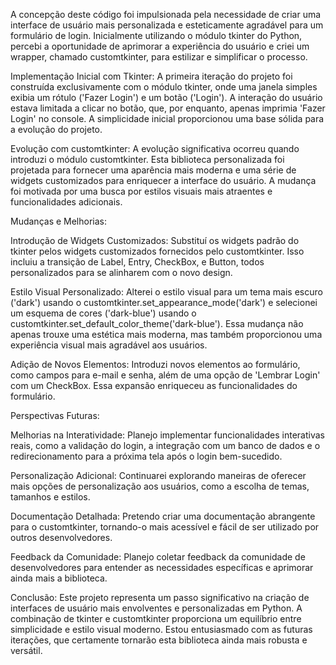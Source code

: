A concepção deste código foi impulsionada pela necessidade de criar uma interface de usuário mais personalizada e esteticamente agradável para um formulário de login. Inicialmente utilizando o módulo tkinter do Python, percebi a oportunidade de aprimorar a experiência do usuário e criei um wrapper, chamado customtkinter, para estilizar e simplificar o processo.

Implementação Inicial com Tkinter:
A primeira iteração do projeto foi construída exclusivamente com o módulo tkinter, onde uma janela simples exibia um rótulo ('Fazer Login') e um botão ('Login'). A interação do usuário estava limitada a clicar no botão, que, por enquanto, apenas imprimia 'Fazer Login' no console. A simplicidade inicial proporcionou uma base sólida para a evolução do projeto.

Evolução com customtkinter:
A evolução significativa ocorreu quando introduzi o módulo customtkinter. Esta biblioteca personalizada foi projetada para fornecer uma aparência mais moderna e uma série de widgets customizados para enriquecer a interface do usuário. A mudança foi motivada por uma busca por estilos visuais mais atraentes e funcionalidades adicionais.

Mudanças e Melhorias:

Introdução de Widgets Customizados: Substituí os widgets padrão do tkinter pelos widgets customizados fornecidos pelo customtkinter. Isso incluiu a transição de Label, Entry, CheckBox, e Button, todos personalizados para se alinharem com o novo design.

Estilo Visual Personalizado: Alterei o estilo visual para um tema mais escuro ('dark') usando o customtkinter.set_appearance_mode('dark') e selecionei um esquema de cores ('dark-blue') usando o customtkinter.set_default_color_theme('dark-blue'). Essa mudança não apenas trouxe uma estética mais moderna, mas também proporcionou uma experiência visual mais agradável aos usuários.

Adição de Novos Elementos: Introduzi novos elementos ao formulário, como campos para e-mail e senha, além de uma opção de 'Lembrar Login' com um CheckBox. Essa expansão enriqueceu as funcionalidades do formulário.

Perspectivas Futuras:

Melhorias na Interatividade: Planejo implementar funcionalidades interativas reais, como a validação do login, a integração com um banco de dados e o redirecionamento para a próxima tela após o login bem-sucedido.

Personalização Adicional: Continuarei explorando maneiras de oferecer mais opções de personalização aos usuários, como a escolha de temas, tamanhos e estilos.

Documentação Detalhada: Pretendo criar uma documentação abrangente para o customtkinter, tornando-o mais acessível e fácil de ser utilizado por outros desenvolvedores.

Feedback da Comunidade: Planejo coletar feedback da comunidade de desenvolvedores para entender as necessidades específicas e aprimorar ainda mais a biblioteca.

Conclusão:
Este projeto representa um passo significativo na criação de interfaces de usuário mais envolventes e personalizadas em Python. A combinação de tkinter e customtkinter proporciona um equilíbrio entre simplicidade e estilo visual moderno. Estou entusiasmado com as futuras iterações, que certamente tornarão esta biblioteca ainda mais robusta e versátil.
